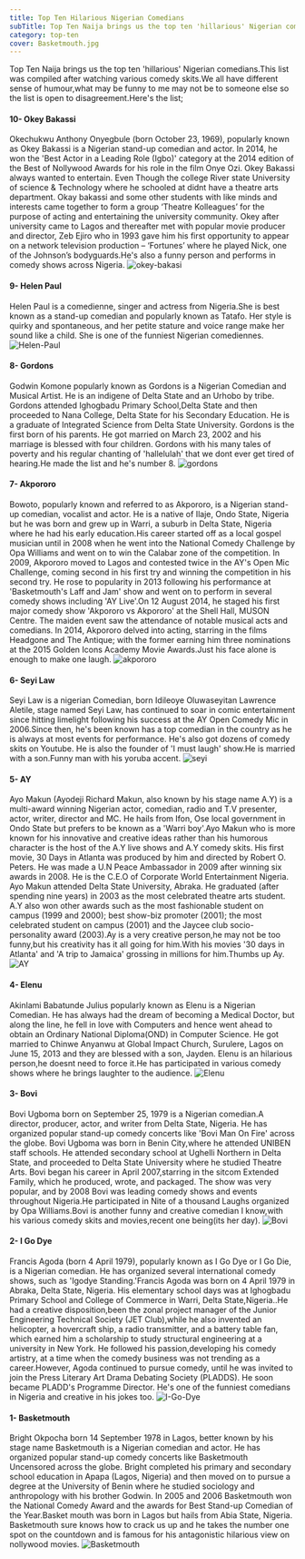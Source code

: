 ```yaml
---
title: Top Ten Hilarious Nigerian Comedians
subTitle: Top Ten Naija brings us the top ten 'hillarious' Nigerian comedians.
category: top-ten
cover: Basketmouth.jpg
---
```


Top Ten Naija brings us the top ten 'hillarious' Nigerian comedians.This list was compiled after watching various comedy skits.We all have different sense of humour,what may be funny to me may not be to someone else so the list is open to disagreement.Here's the list;

#### 10- Okey Bakassi
Okechukwu Anthony Onyegbule (born October 23, 1969), popularly known as Okey Bakassi is a Nigerian stand-up comedian and actor. In 2014, he won the 'Best Actor in a Leading Role (Igbo)' category at the 2014 edition of the Best of Nollywood Awards for his role in the film Onye Ozi.
      Okey Bakassi always wanted to entertain. Even Though the college River state University of science & Technology where he schooled at didnt have a theatre arts department.
Okay bakassi and some other students with like minds and interests came together to form a group ‘Theatre Kolleagues’ for the purpose of acting and entertaining the university community. Okey after university came to Lagos and thereafter met with popular movie producer and director, Zeb Ejiro who in 1993 gave him his first opportunity to appear on a network television production – ‘Fortunes’ where he played Nick, one of the Johnson’s bodyguards.He's also a funny person and performs in comedy shows across Nigeria.
![okey-bakasi](okey-bakasi.jpg)


#### 9- Helen Paul
 Helen Paul is a comedienne, singer and actress from Nigeria.She is best known as a stand-up comedian and popularly known as Tatafo. Her style is quirky and spontaneous, and her petite stature and voice range make her sound like a child.
She is one of the funniest Nigerian comediennes.
![Helen-Paul](Helen-Paul.jpg)


#### 8- Gordons
 Godwin Komone popularly known as Gordons is a Nigerian Comedian and Musical Artist. He is an indigene of Delta State and an Urhobo by tribe. Gordons attended Ighogbadu Primary School,Delta State and then proceeded to Nana College, Delta State for his Secondary Education. He is a graduate of Integrated Science from Delta State University. Gordons is the first born of his parents. He got married on March 23, 2002 and his marriage is blessed with four children.
       Gordons with his many tales of poverty and his regular chanting of 'hallelulah' that we dont ever get tired of hearing.He made the list and he's number 8.
![gordons](gordons.jpg)

#### 7- Akpororo
Bowoto, popularly known and referred to as Akpororo, is a Nigerian stand-up comedian, vocalist and actor.
      He is a native of Ilaje, Ondo State, Nigeria but he was born and grew up in Warri, a suburb in Delta State, Nigeria where he had his early education.His career started off as a local gospel musician until in 2008 when he went into the National Comedy Challenge by Opa Williams and went on to win the Calabar zone of the competition. In 2009, Akpororo moved to Lagos and contested twice in the AY's Open Mic Challenge, coming second in his first try and winning the competition in his second try. He rose to popularity in 2013 following his performance at 'Basketmouth's Laff and Jam' show and went on to perform in several comedy shows including 'AY Live'.On 12 August 2014, he staged his first major comedy show 'Akpororo vs Akpororo' at the Shell Hall, MUSON Centre. The maiden event saw the attendance of notable musical acts and comedians.
     In 2014, Akpororo delved into acting, starring in the films Headgone and The Antique; with the former earning him three nominations at the 2015 Golden Icons Academy Movie Awards.Just his face alone is enough to make one laugh.
![akpororo](akpororo.jpg)

#### 6- Seyi Law
 Seyi Law is a nigerian Comedian, born Idileoye Oluwaseyitan Lawrence Aletile, stage named Seyi Law, has continued to soar in comic entertainment since hitting limelight following his success at the AY Open Comedy Mic in 2006.Since then, he's been known has a top comedian in the country as he is always at most events for performance. He's also got dozens of comedy skits on Youtube. He is also the founder of 'I must laugh' show.He is married with a son.Funny man with his yoruba accent.
![seyi](seyi.jpg)

#### 5- AY
Ayo Makun (Ayodeji Richard Makun, also known by his stage name A.Y) is a multi-award winning Nigerian actor, comedian, radio and T.V presenter, actor, writer, director and MC. He hails from Ifon, Ose local government in Ondo State but prefers to be known as a 'Warri boy'.Ayo Makun who is more known for his innovative and creative ideas rather than his humorous character is the host of the A.Y live shows and A.Y comedy skits. His first movie, 30 Days in Atlanta was produced by him and directed by Robert O. Peters. He was made a U.N Peace Ambassador in 2009 after winning six awards in 2008. He is the C.E.O of Corporate World Entertainment Nigeria.
 Ayo Makun attended Delta State University, Abraka. He graduated (after spending nine years) in 2003 as the most celebrated theatre arts student. A.Y also won other awards such as the most fashionable student on campus (1999 and 2000); best show-biz promoter (2001); the most celebrated student on campus (2001) and the Jaycee club socio-personality award (2003).Ay is a very creative person,he may not be too funny,but his creativity has it all going for him.With his movies '30 days in Atlanta' and 'A trip to Jamaica' grossing in millions for him.Thumbs up Ay.
![AY](ay.jpg)

#### 4- Elenu
 Akinlami Babatunde Julius popularly known as Elenu is a Nigerian Comedian. He has always had the dream of becoming a Medical Doctor, but along the line, he fell in love with Computers and hence went ahead to obtain an Ordinary National Diploma(OND) in Computer Science. He got married to Chinwe Anyanwu at Global Impact Church, Surulere, Lagos on June 15, 2013 and they are blessed with a son, Jayden.
       Elenu is an hilarious person,he doesnt need to force it.He has participated in various comedy shows where he brings laughter to the audience.
![Elenu](elenuuu.jpg)

#### 3- Bovi                       
Bovi Ugboma born on September 25, 1979 is a Nigerian comedian.A director, producer, actor, and writer from Delta State, Nigeria. He has organized popular stand-up comedy concerts like 'Bovi Man On Fire' across the globe.
      Bovi Ugboma was born in Benin City,where he attended UNIBEN staff schools. He attended secondary school at Ughelli Northern in Delta State, and proceeded to Delta State University where he studied Theatre Arts.
      Bovi began his career in April 2007,starring in the sitcom Extended Family, which he produced, wrote, and packaged. The show was very popular, and by 2008 Bovi was leading comedy shows and events throughout Nigeria.He participated in Nite of a thousand Laughs organized by Opa Williams.Bovi is another funny and creative comedian I know,with his various comedy skits and movies,recent one being(its her day).
![Bovi](Bovi.jpg)

#### 2- I Go Dye
Francis Agoda (born 4 April 1979), popularly known as I Go Dye or I Go Die, is a Nigerian comedian. He has organized several international comedy shows, such as 'Igodye Standing.'Francis Agoda was born on 4 April 1979 in Abraka, Delta State, Nigeria.
    His elementary school days was at Ighogbadu Primary School and College of Commerce in Warri, Delta State,Nigeria..He had a creative disposition,been the zonal project manager of the Junior Engineering Technical Society (JET Club),while he also invented an helicopter, a hovercraft ship, a radio transmitter, and a battery table fan, which earned him a scholarship to study structural engineering at a university in New York.
    He followed his passion,developing his comedy artistry, at a time when the comedy business was not trending as a career.However, Agoda continued to pursue comedy, until he was invited to join the Press Literary Art Drama Debating Society (PLADDS). He soon became PLADD's Programme Director. He's one of the funniest comedians in Nigeria and creative in his jokes too.
![I-Go-Dye](I-Go-Dye.jpg)

#### 1- Basketmouth
Bright Okpocha born 14 September 1978 in Lagos, better known by his stage name Basketmouth is a Nigerian comedian and actor. He has organized popular stand-up comedy concerts like Basketmouth Uncensored across the globe.
      Bright completed his primary and secondary school education in Apapa (Lagos, Nigeria) and then moved on to pursue a degree at the University of Benin where he studied sociology and anthropology with his brother Godwin.
In 2005 and 2006 Basketmouth won the National Comedy Award and the awards for Best Stand-up Comedian of the Year.Basket mouth was born in Lagos but hails from Abia State, Nigeria.
     Basketmouth sure knows how to crack us up and he takes the number one spot on the countdown and is famous for his antagonistic hilarious view on nollywood movies.
![Basketmouth](Basketmouth.jpg)
